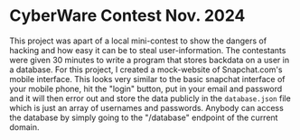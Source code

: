 # CyberWare Contest Nov. 2024
This project was apart of a local mini-contest to show the dangers of hacking and how easy it can be to steal user-information. The contestants were given 30 minutes to write a program that stores backdata on a user in a database. For this project, I created a mock-website of Snapchat.com's mobile interface. This looks very similar to the basic snapchat interface of your mobile phone, hit the "login" button, put in your email and password and it will then error out and store the data publicly in the `database.json` file which is just an array of usernames and passwords. Anybody can access the database by simply going to the "/database" endpoint of the current domain.